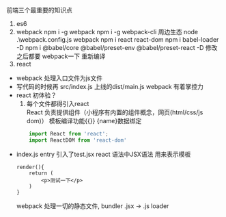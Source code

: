  前端三个最重要的知识点
 1. es6
 2. webpack
 npm i -g webpack
 npm i -g webpack-cli 周边生态
 node .\webpack.config.js
 webpack
 npm i react react-dom
 npm i babel-loader -D
 npm i @babel/core @babel/preset-env @babel/preset-react -D
 修改之后都要 webpack一下 重新编译
 3. react
 
 - webpack 处理入口文件为js文件
 - 写代码的时候再 src/index.js 上线的dist/main.js
    webpack 有着掌控力
 - react 初体验？
    1. 每个文件都得引入react  
    React 负责提供组件（小程序有内置的组件概念，网页(html/css/js dom)） 模板编译功能{{}} 
    {name}数据绑定
    ```js
        import React from 'react';
        import ReactDOM from 'react-dom' 
    ```
 - index.js entry 引入了test.jsx
    react 语法中JSX语法 用来表示模板
    ```JS
    render(){
        return (
            <p>测试一下</p>
        )
    }
    ```
    webpack 处理一切的静态文件, bundler
    .jsx -> .js
    loader